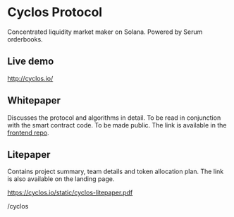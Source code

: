 # Cyclos Protocol

Concentrated liquidity market maker on Solana. Powered by Serum orderbooks.

## Live demo

http://cyclos.io/

## Whitepaper

Discusses the protocol and algorithms in detail. To be read in conjunction with the smart contract code. To be made public. The link is available in the [frontend repo](https://github.com/secretshardul/cyclos-frontend-react).

## Litepaper

Contains project summary, team details and token allocation plan. The link is also available on the landing page.

https://cyclos.io/static/cyclos-litepaper.pdf

/cyclos
